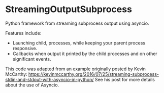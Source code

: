 # StreamingOutputSubprocess
Python framework from streaming subprocess output using asyncio.

Features include:
* Launching child, processes, while keeping your parent process responsive.
* Callbacks when output it printed by the child processes and on other significant events.

This code was adapted from an example originally posted by Kevin McCarthy: https://kevinmccarthy.org/2016/07/25/streaming-subprocess-stdin-and-stdout-with-asyncio-in-python/
See his post for more details about the use of Asyncio.
